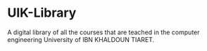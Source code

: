 # UIK-Library
A digital library of all the courses that are teached in the computer engineering University of IBN KHALDOUN TIARET.
